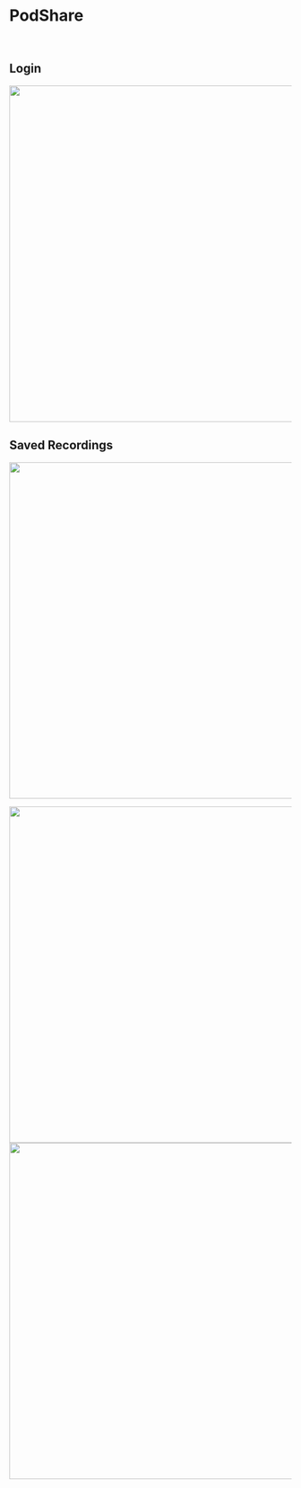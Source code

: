 # PodShare

<br>
<h2>Login</h2>
<img height= "600" src=https://i.imgur.com/MQlgbAP.png </img>
<h2>Saved Recordings</h2>
<img height= "600" src=https://i.imgur.com/9gPzKhq.png </img>

<img src="https://i.imgur.com/MQlgbAP.png" width="600"/> <img src="https://i.imgur.com/9gPzKhq.png" width="600"/>
